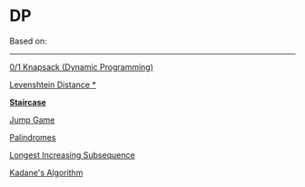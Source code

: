 # DP

Based on:

---

[0/1 Knapsack (Dynamic Programming)](DP%20f1cdccd481ba461ea65ea993e984da07/0%201%20Knapsack%20(Dynamic%20Programming)%20b70111b897a547b6afdc2fc5cec2fbb6.md)

[Levenshtein Distance *](DP%20f1cdccd481ba461ea65ea993e984da07/Levenshtein%20Distance%206eee820d93bb4de8a4be93cd42abd596.md)

[**Staircase**](DP%20f1cdccd481ba461ea65ea993e984da07/Staircase%20cce26a786433455394e2894d22b560fb.md)

[Jump Game](DP%20f1cdccd481ba461ea65ea993e984da07/Jump%20Game%207f6ec7a5b9324342a57a7a05912b65c2.md)

[Palindromes](DP%20f1cdccd481ba461ea65ea993e984da07/Palindromes%203842da2a551d40039bc7971737a1c2ae.md)

[Longest Increasing Subsequence](DP%20f1cdccd481ba461ea65ea993e984da07/Longest%20Increasing%20Subsequence%20be31cb63e1384c0291ad9337faf040f1.md)

[Kadane's Algorithm](DP%20f1cdccd481ba461ea65ea993e984da07/Kadane's%20Algorithm%20573de8049a6941608a31adc2b049dda2.md)